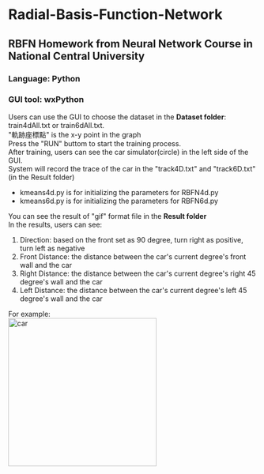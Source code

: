 # Radial-Basis-Function-Network
## RBFN Homework from Neural Network Course in National Central University
### Language: Python
### GUI tool: wxPython

Users can use the GUI to choose the dataset in the <b>Dataset folder</b>: train4dAll.txt or train6dAll.txt.</br>
"軌跡座標點" is the x-y point in the graph</br>
Press the "RUN" buttom to start the training process.</br>
After training, users can see the car simulator(circle) in the left side of the GUI.</br>
System will record the trace of the car in the "track4D.txt" and "track6D.txt"(in the Result folder)</br>
<ul>
  <li>kmeans4d.py is for initializing the parameters for RBFN4d.py</li>
  <li>kmeans6d.py is for initializing the parameters for RBFN6d.py</li>
</ul>

You can see the result of "gif" format file in the <b>Result folder</b></br>
In the results, users can see:
<ol>
  <li> Direction: based on the front set as 90 degree, turn right as positive, turn left as negative</li>
  <li> Front Distance: the distance between the car's current degree's front wall and the car</li>
  <li> Right Distance: the distance between the car's current degree's right 45 degree's wall and the car</li>
  <li> Left Distance: the distance between the car's current degree's left 45 degree's wall and the car</li>
 </ol>
For example:</br>
<img src="https://upload.cc/i1/2023/01/03/JKAegt.png" alt="car" width=300 hight=250>
